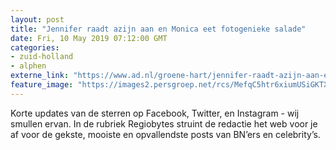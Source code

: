 ```yaml
---
layout: post
title: "Jennifer raadt azijn aan en Monica eet fotogenieke salade"
date: Fri, 10 May 2019 07:12:00 GMT
categories: 
- zuid-holland 
- alphen 
externe_link: "https://www.ad.nl/groene-hart/jennifer-raadt-azijn-aan-en-monica-eet-fotogenieke-salade~a254f30e/"
feature_image: "https://images2.persgroep.net/rcs/MefqC5htr6xiumUSiGKTXF5Uoj0/diocontent/136354105/_fitwidth/400/?appId=21791a8992982cd8da851550a453bd7f&quality=0.7"
---
```


Korte updates van de sterren op Facebook, Twitter, en Instagram - wij smullen ervan. In de rubriek Regiobytes struint de redactie het web voor je af voor de gekste, mooiste en opvallendste posts van BN’ers en celebrity’s.
